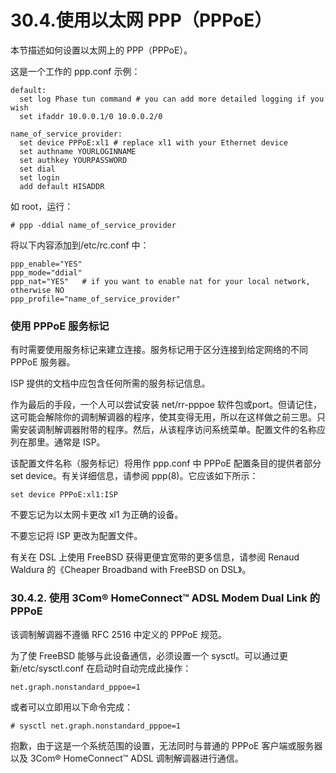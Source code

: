 # 30.4.使用以太网 PPP（PPPoE）

本节描述如何设置以太网上的 PPP（PPPoE）。

这是一个工作的 ppp.conf 示例：

```
default:
  set log Phase tun command # you can add more detailed logging if you wish
  set ifaddr 10.0.0.1/0 10.0.0.2/0

name_of_service_provider:
  set device PPPoE:xl1 # replace xl1 with your Ethernet device
  set authname YOURLOGINNAME
  set authkey YOURPASSWORD
  set dial
  set login
  add default HISADDR
```

 如 root，运行：

```
# ppp -ddial name_of_service_provider
```

将以下内容添加到/etc/rc.conf 中：

```
ppp_enable="YES"
ppp_mode="ddial"
ppp_nat="YES"	# if you want to enable nat for your local network, otherwise NO
ppp_profile="name_of_service_provider"
```

### 使用 PPPoE 服务标记

有时需要使用服务标记来建立连接。服务标记用于区分连接到给定网络的不同 PPPoE 服务器。

ISP 提供的文档中应包含任何所需的服务标记信息。

作为最后的手段，一个人可以尝试安装 net/rr-pppoe 软件包或port。但请记住，这可能会解除你的调制解调器的程序，使其变得无用，所以在这样做之前三思。只需安装调制解调器附带的程序。然后，从该程序访问系统菜单。配置文件的名称应列在那里。通常是 ISP。

该配置文件名称（服务标记）将用作 ppp.conf 中 PPPoE 配置条目的提供者部分 set device。有关详细信息，请参阅 ppp(8)。它应该如下所示：

```
set device PPPoE:xl1:ISP
```

不要忘记为以太网卡更改 xl1 为正确的设备。

不要忘记将 ISP 更改为配置文件。

有关在 DSL 上使用 FreeBSD 获得更便宜宽带的更多信息，请参阅 Renaud Waldura 的《Cheaper Broadband with FreeBSD on DSL》。

### 30.4.2. 使用 3Com® HomeConnect™ ADSL Modem Dual Link 的 PPPoE

该调制解调器不遵循 RFC 2516 中定义的 PPPoE 规范。

为了使 FreeBSD 能够与此设备通信，必须设置一个 sysctl。可以通过更新/etc/sysctl.conf 在启动时自动完成此操作：

```
net.graph.nonstandard_pppoe=1
```

或者可以立即用以下命令完成：

```
# sysctl net.graph.nonstandard_pppoe=1
```

抱歉，由于这是一个系统范围的设置，无法同时与普通的 PPPoE 客户端或服务器以及 3Com® HomeConnect™ ADSL 调制解调器进行通信。
